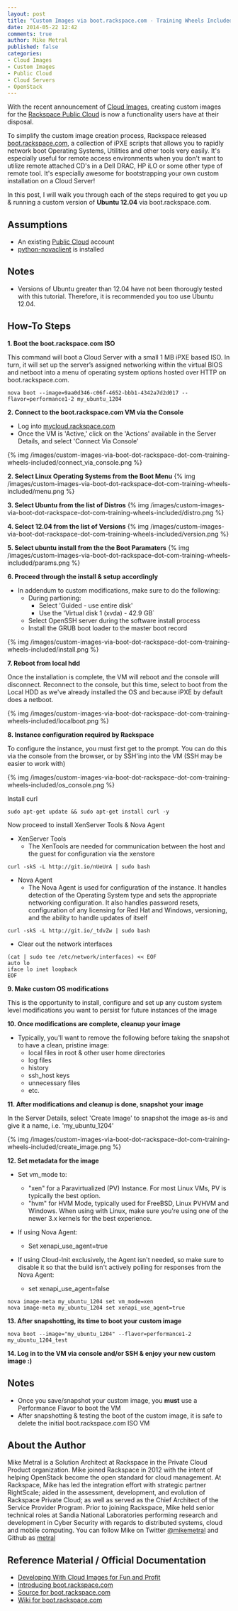 ```yaml
---
layout: post
title: "Custom Images via boot.rackspace.com - Training Wheels Included"
date: 2014-05-22 12:42
comments: true
author: Mike Metral
published: false
categories: 
- Cloud Images
- Custom Images
- Public Cloud
- Cloud Servers
- OpenStack
---
```


With the recent announcement of 
[Cloud Images](http://www.rackspace.com/cloud/images/), creating custom images
for the [Rackspace Public Cloud](http://www.rackspace.com/cloud/servers)
is now a functionality users have at their disposal.

To simplify the custom image creation process, Rackspace released
[boot.rackspace.com](http://boot.rackspace.com), a collection of iPXE scripts
that allows you to rapidly network boot Operating Systems, Utilities and other
tools very easily. It's especially useful for remote access environments when
you don't want to utilize remote attached CD's in a Dell DRAC, HP iLO or some other
type of remote tool. It's especially awesome for bootstrapping your own custom
installation on a Cloud Server!

In this post, I will walk you through each of the steps required to get you up &
running a custom version of __Ubuntu 12.04__ via boot.rackspace.com.

## Assumptions

* An existing [Public Cloud](http://mycloud.rackspace.com) account
* [python-novaclient](http://www.rackspace.com/knowledge_center/article/installing-python-novaclient-on-linux-and-mac-os) is installed

## Notes
* Versions of Ubuntu greater than 12.04 have not been thorougly tested with this tutorial.
  Therefore, it is recommended you too use Ubuntu 12.04.

## How-To Steps
__1. Boot the boot.rackspace.com ISO__

This command will boot a Cloud Server with a small 1 MB iPXE based ISO. In turn, it
will set up the server’s assigned networking within the virtual BIOS and
netboot into a menu of operating system options hosted over HTTP on
boot.rackspace.com.

```
nova boot --image=9aa0d346-c06f-4652-bbb1-4342a7d2d017 --flavor=performance1-2 my_ubuntu_1204
```

__2. Connect to the boot.rackspace.com VM via the Console__

* Log into [mycloud.rackspace.com](http://mycloud.rackspace.com)
* Once the VM is 'Active,' click on the 'Actions' available in the Server
  Details, and select 'Connect Via Console'

{% img /images/custom-images-via-boot-dot-rackspace-dot-com-training-wheels-included/connect_via_console.png %}

__2. Select Linux Operating Systems from the Boot Menu__
{% img /images/custom-images-via-boot-dot-rackspace-dot-com-training-wheels-included/menu.png %}

__3. Select Ubuntu from the list of Distros__
{% img /images/custom-images-via-boot-dot-rackspace-dot-com-training-wheels-included/distro.png %}

__4. Select 12.04 from the list of Versions__
{% img /images/custom-images-via-boot-dot-rackspace-dot-com-training-wheels-included/version.png %}

__5. Select ubuntu install from the the Boot Paramaters__
{% img /images/custom-images-via-boot-dot-rackspace-dot-com-training-wheels-included/params.png %}

__6. Proceed through the install & setup accordingly__

* In addendum to custom modifications, make sure to do the following:
    * During partioning:
        * Select 'Guided - use entire disk' 
        * Use the 'Virtual disk 1 (xvda) - 42.9 GB`
    * Select OpenSSH server during the software install process
    * Install the GRUB boot loader to the master boot record

{% img /images/custom-images-via-boot-dot-rackspace-dot-com-training-wheels-included/install.png %}

__7. Reboot from local hdd__

Once the installation is complete, the VM will reboot and the console will
disconnect. Reconnect to the console, but this time, select to boot
from the Local HDD as we've already installed the OS and because iPXE by
default does a netboot.

{% img /images/custom-images-via-boot-dot-rackspace-dot-com-training-wheels-included/localboot.png %}

__8. Instance configuration required by Rackspace__

To configure the instance, you must first get to the prompt. You can do
this via the console from the browser, or by SSH'ing into the VM (SSH may be easier to work
with)

{% img /images/custom-images-via-boot-dot-rackspace-dot-com-training-wheels-included/os_console.png %}

Install curl

```
sudo apt-get update && sudo apt-get install curl -y
```

Now proceed to install XenServer Tools & Nova Agent

* XenServer Tools
    * The XenTools are needed for communication between the host and the guest
      for configuration via the xenstore

```
curl -skS -L http://git.io/nUeUrA | sudo bash
```

* Nova Agent
    * The Nova Agent is used for configuration of the instance. It handles
      detection of the Operating System type and sets the appropriate
      networking configuration. It also handles password resets, configuration
      of any licensing for Red Hat and Windows, versioning, and the ability to
      handle updates of itself

```
curl -skS -L http://git.io/_tdvZw | sudo bash
```

* Clear out the network interfaces

```
(cat | sudo tee /etc/network/interfaces) << EOF
auto lo
iface lo inet loopback
EOF
```

__9. Make custom OS modifications__

This is the opportunity to install, configure and set up any custom system level
modifications you want to persist for future instances of the image

__10. Once modifications are complete, cleanup your image__

* Typically, you'll want to remove the following before taking the snapshot
to have a clean, pristine image:
    * local files in root & other user home directories
    * log files
    * history
    * ssh_host keys
    * unnecessary files
    * etc.

__11. After modifications and cleanup is done, snapshot your image__

In the Server Details, select 'Create Image' to snapshot the image as-is and
give it a name, i.e. 'my_ubuntu_1204'

{% img /images/custom-images-via-boot-dot-rackspace-dot-com-training-wheels-included/create_image.png %}

__12. Set metadata for the image__

* Set vm_mode to:
    * "xen" for a Paravirtualized (PV) Instance. For most Linux VMs, PV is typically
    the best option.
    * "hvm" for HVM Mode, typically used for FreeBSD, Linux PVHVM and Windows. When
    using with Linux, make sure you're using one of the newer 3.x kernels for the
    best experience.

* If using Nova Agent:
    * Set xenapi_use_agent=true

* If using Cloud-Init exclusively, the Agent isn't needed, so make sure to
disable it so that the build isn't actively polling for responses from the Nova
Agent:
    * set xenapi_use_agent=false

```
nova image-meta my_ubuntu_1204 set vm_mode=xen 
nova image-meta my_ubuntu_1204 set xenapi_use_agent=true
```

__13. After snapshotting, its time to boot your custom image__

```
nova boot --image="my_ubuntu_1204" --flavor=performance1-2 my_ubuntu_1204_test
```

__14. Log in to the VM via console and/or SSH & enjoy your new custom image \:)__

## Notes
* Once you save/snapshot your custom image, you __must__ use a Performance Flavor
  to boot the VM
* After snapshotting & testing the boot of the custom image, it is safe to
  delete the initial boot.rackspace.com ISO VM

## About the Author
Mike Metral is a Solution Architect at Rackspace in the Private Cloud Product
organization. Mike joined Rackspace in 2012 with the intent of helping
OpenStack become the open standard for cloud management. At Rackspace, Mike has
led the integration effort with strategic partner RightScale; aided in the
assessment, development, and evolution of Rackspace Private Cloud; as well as
served as the Chief Architect of the Service Provider Program. Prior to joining
Rackspace, Mike held senior technical roles at Sandia National Laboratories
performing research and development in Cyber Security with regards to
distributed systems, cloud and mobile computing. You can follow Mike on Twitter
[@mikemetral](http://twitter.com/mikemetral) and Github as
[metral](http://github.com/metral)

## Reference Material / Official Documentation
* [Developing With Cloud Images for Fun and Profit](http://developer.rackspace.com/blog/announcing-cloud-images.html)
* [Introducing boot.rackspace.com](http://developer.rackspace.com/blog/introducing-boot-dot-rackspace-dot-com.html)
* [Source for boot.rackspace.com](https://github.com/rackerlabs/boot.rackspace.com)
* [Wiki for boot.rackspace.com](https://github.com/rackerlabs/boot.rackspace.com/wiki)
